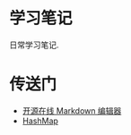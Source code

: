 # 学习笔记
日常学习笔记.

# 传送门

- [开源在线 Markdown 编辑器](https://pandao.github.io/editor.md/)
- [HashMap](https://github.com/ycyx28/study/blob/master/note/HashMap.md)
